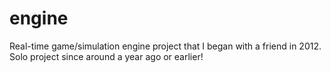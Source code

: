 engine
======

Real-time game/simulation engine project that I began with a friend in 2012.
Solo project since around a year ago or earlier!